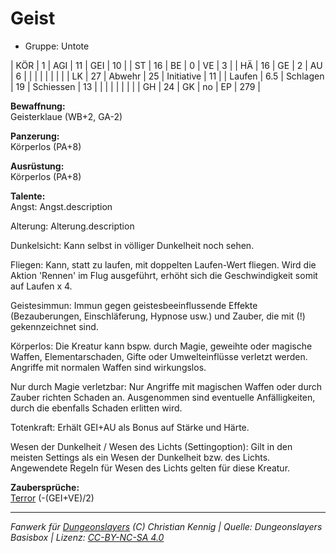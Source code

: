 # Geist  
- Gruppe: Untote  

| KÖR    | 1   | AGI      | 11 | GEI        | 10  |
| ST     | 16  | BE       | 0  | VE         | 3   |
| HÄ     | 16  | GE       | 2  | AU         | 6   |
|        |     |          |    |            |     |
| LK     | 27  | Abwehr   | 25 | Initiative | 11  |
| Laufen | 6.5 | Schlagen | 19 | Schiessen  | 13  |
|        |     |          |    |            |     |
| GH     | 24  | GK       | no | EP         | 279 |


**Bewaffnung:**  
Geisterklaue (WB+2, GA-2)

**Panzerung:**  
Körperlos (PA+8)

**Ausrüstung:**  
Körperlos (PA+8)

**Talente:**  
Angst: Angst.description

Alterung: Alterung.description

Dunkelsicht: Kann selbst in völliger Dunkelheit noch sehen.

Fliegen: Kann, statt zu laufen, mit doppelten Laufen-Wert fliegen. Wird die Aktion 'Rennen' im Flug ausgeführt, erhöht sich die Geschwindigkeit somit auf Laufen x 4.

Geistesimmun: Immun gegen geistesbeeinflussende Effekte (Bezauberungen, Einschläferung, Hypnose usw.) und Zauber, die mit (!) gekennzeichnet sind.

Körperlos: Die Kreatur kann bspw. durch Magie, geweihte oder magische Waffen, Elementarschaden, Gifte oder Umwelteinflüsse verletzt werden. Angriffe mit normalen Waffen sind wirkungslos.

Nur durch Magie verletzbar: Nur Angriffe mit magischen Waffen oder durch Zauber richten Schaden an. Ausgenommen sind eventuelle Anfälligkeiten, durch die ebenfalls Schaden erlitten wird.

Totenkraft: Erhält GEI+AU als Bonus auf Stärke und Härte.

Wesen der Dunkelheit / Wesen des Lichts (Settingoption): Gilt in den meisten Settings als ein Wesen der Dunkelheit bzw. des Lichts. Angewendete Regeln für Wesen des Lichts gelten für diese Kreatur.


**Zaubersprüche:**  
[Terror](/grw/zauber/terror.md) (-(GEI+VE)/2)




___
*Fanwerk für [Dungeonslayers](https://www.dungeonslayers.net/) (C) Christian Kennig | Quelle: Dungeonslayers Basisbox | Lizenz: [CC-BY-NC-SA 4.0](https://creativecommons.org/licenses/by-nc-sa/4.0/deed.de)*
